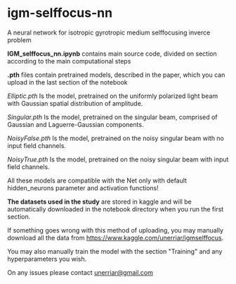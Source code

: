 # igm-selffocus-nn
A neural network for isotropic gyrotropic medium selffocusing inverce problem


**IGM_selffocus_nn.ipynb** contains main source code, divided on section according to the main computational steps

**.pth** files contain pretrained models, described in the paper, which you can upload in the last section of the notebook

*Elliptic.pth* Is the model, pretrained on the uniformly polarized light beam with Gaussian spatial distribution of amplitude.

*Singular.pth* Is the model, pretrained on the singular beam, comprised of Gaussian and Laguerre-Gaussian components.

*NoisyFalse.pth* Is the model, pretrained on the noisy singular beam with no input field channels.

*NoisyTrue.pth* Is the model, pretrained on the noisy singular beam with input field channels.

All these models are compatible with the Net only with default hidden_neurons parameter and activation functions!

**The datasets used in the study** are stored in kaggle and will be automatically downloaded in the notebook directory when you run the first section.

If something goes wrong with this method of uploading, you may manually download all the data from https://www.kaggle.com/unerriar/igmselffocus.

You may also manually train the model with the section "Training" and any hyperparameters you wish.

On any issues please contact unerriar@gmail.com
